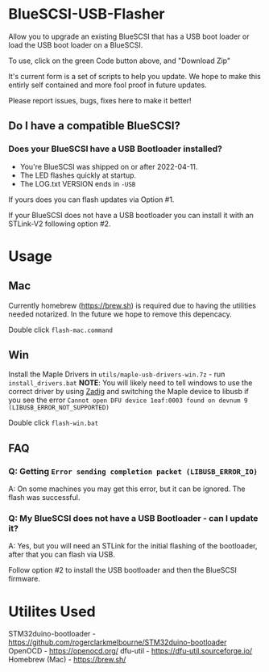 # BlueSCSI-USB-Flasher

Allow you to upgrade an existing BlueSCSI that has a USB boot loader or load the USB boot loader on a BlueSCSI.

To use, click on the green Code button above, and "Download Zip"

It's current form is a set of scripts to help you update. We hope to make this entirly self contained and more fool proof in future updates.

Please report issues, bugs, fixes here to make it better!

## Do I have a compatible BlueSCSI?

### Does your BlueSCSI have a USB Bootloader installed?

* You're BlueSCSI was shipped on or after 2022-04-11.
* The LED flashes quickly at startup.
* The LOG.txt VERSION ends in `-USB`

If yours does you can flash updates via Option #1.

If your BlueSCSI does not have a USB bootloader you can install it with an STLink-V2 following option #2.

# Usage

## Mac

Currently homebrew (https://brew.sh) is required due to having the utilities needed notarized. In the future we hope to remove this depencacy. 

Double click `flash-mac.command`

## Win

Install the Maple Drivers in `utils/maple-usb-drivers-win.7z` - run `install_drivers.bat`
**NOTE**: You will likely need to tell windows to use the correct driver by using [Zadig](https://zadig.akeo.ie/) and switching the Maple device to libusb
if you see the error `Cannot open DFU device 1eaf:0003 found on devnum 9 (LIBUSB_ERROR_NOT_SUPPORTED)`

Double click `flash-win.bat`

## FAQ

### Q: Getting `Error sending completion packet (LIBUSB_ERROR_IO)`

A: On some machines you may get this error, but it can be ignored. The flash was successful.

### Q: My BlueSCSI does not have a USB Bootloader - can I update it?

A: Yes, but you will need an STLink for the initial flashing of the bootloader, after that you can flash via USB.

Follow option #2 to install the USB bootloader and then the BlueSCSI firmware.

# Utilites Used

STM32duino-bootloader - https://github.com/rogerclarkmelbourne/STM32duino-bootloader
OpenOCD - https://openocd.org/
dfu-util - https://dfu-util.sourceforge.io/
Homebrew (Mac) - https://brew.sh/